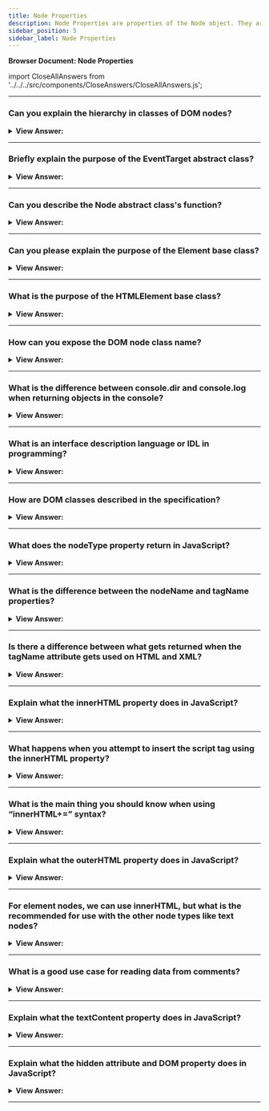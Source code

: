 ```yaml
---
title: Node Properties
description: Node Properties are properties of the Node object. They are used to access the Node object. - JavaScript Interview Questions & Answers
sidebar_position: 5
sidebar_label: Node Properties
---
```


**Browser Document: Node Properties**

import CloseAllAnswers from '../../../src/components/CloseAnswers/CloseAllAnswers.js';

<CloseAllAnswers />

---

### Can you explain the hierarchy in classes of DOM nodes?

<details>
  <summary><strong>View Answer:</strong></summary>
  <div>
  <div><strong>Interview Response:</strong> Each DOM node belongs to the corresponding built-in class. The root of the hierarchy is EventTarget, inherited by the node, and other DOM nodes inherit from it, such as text, element, and comment nodes.
</div>
  </div>
</details>

---

### Briefly explain the purpose of the EventTarget abstract class?

<details>
  <summary><strong>View Answer:</strong></summary>
  <div>
  <div><strong>Interview Response:</strong> EventTarget is the root “abstract” class. Objects of that class never get created, and it serves as a base so that all DOM nodes support so-called “events”.
</div>
  </div>
</details>

---

### Can you describe the Node abstract class's function?

<details>
  <summary><strong>View Answer:</strong></summary>
  <div>
  <div><strong>Interview Response:</strong> Node is also an “abstract” class, serving as a base for DOM nodes. It provides the core tree functionality: parentNode, nextSibling, childNodes, and more (they are getters). Objects of the node class get created. But concrete node classes inherit from it: Text nodes for text nodes, Element nodes for element nodes, and more exotic ones like Comment nodes for comment nodes.
</div>
  </div>
</details>

---

### Can you please explain the purpose of the Element base class?

<details>
  <summary><strong>View Answer:</strong></summary>
  <div>
  <div><strong>Interview Response:</strong> Element is a base class for DOM elements. It provides element-level navigation like nextElementSibling, children and searching methods like getElementsByTagName, querySelector. A browser supports not only HTML, but also XML and SVG. The Element class serves as a base for more specific classes: SVGElement, XMLElement and HTMLElement.
</div>
  </div>
</details>

---

### What is the purpose of the HTMLElement base class?

<details>
  <summary><strong>View Answer:</strong></summary>
  <div>
  <div><strong>Interview Response:</strong> HTMLElement is the base class for all HTML elements. It is inherited by concrete HTML elements such as the HTMLInputElement, HTMLBodyElement, and HTMLAnchorElement classes.<br /><br />
  <strong>Additional Information:</strong><br /><br />
  <ul>
    <li>HTMLInputElement is the class for &#8249;input&#8250; elements.</li>
    <li>HTMLBodyElement is the class for &#8249;body&#8250; elements.</li>
    <li>HTMLAnchorElement is the class for &#8249;a&#8250; elements.</li>
  </ul>
</div>
  </div>
</details>

---

### How can you expose the DOM node class name?

<details>
  <summary><strong>View Answer:</strong></summary>
  <div>
  <div><strong>Interview Response:</strong> To see the DOM node class name, we recall that an object usually has the constructor property. It references the class constructor and constructor.name is its name, or we can toString it. We also can use instanceof to check the inheritance, which returns a Boolean value.
    </div><br />
  <div><strong className="codeExample">Code Example:</strong><br /><br />

  <div></div>

```js
// Using the Object constructor
alert(document.body.constructor.name); // HTMLBodyElement

// Built-in toString return value
alert(document.body); // [object HTMLBodyElement]

// Check to see if its a instanceof of an Element
alert(document.body instanceof HTMLBodyElement); // true
alert(document.body instanceof HTMLElement); // true
alert(document.body instanceof Element); // true
alert(document.body instanceof Node); // true
alert(document.body instanceof EventTarget); // true
```

  </div>
  </div>
</details>

---

### What is the difference between console.dir and console.log when returning objects in the console?

<details>
  <summary><strong>View Answer:</strong></summary>
  <div>
  <div><strong>Interview Response:</strong> In brief, console.log(elem) shows the element DOM tree and console.dir(elem) shows the element as a DOM object, and it is excellent to explore its properties.</div><br />
  <div><strong>Technical Response:</strong> Most browsers allow two commands in their development tools: console.log and console.dir. Their arguments get printed on the console. These instructions typically have the same effect on JavaScript objects. However, console.log(elem) displays the element's DOM tree for DOM elements. The element gets shown as a DOM object using console.dir(elem), allowing you to examine its properties.
  </div>
  </div>
</details>

---

### What is an interface description language or IDL in programming?

<details>
  <summary><strong>View Answer:</strong></summary>
  <div>
  <div><strong>Interview Response:</strong> An interface description language or interface definition language (IDL), is a specification language used to describe a software component's application programming interface (API). IDLs describe an interface in a language-independent way, enabling communication between software components that do not share one language, such as those written in C++ and those written in Java.
    </div>
  </div>
</details>

---

### How are DOM classes described in the specification?

<details>
  <summary><strong>View Answer:</strong></summary>
  <div>
  <div><strong>Interview Response:</strong> In the specification, DOM classes don’t get described by using JavaScript but a unique Interface description language (IDL) that is easy to understand. In IDL, all properties get prepended with their types. For instance, DOMString, boolean, and so on.
    </div><br />
  <div><strong className="codeExample">Code Example:</strong><br /><br />

  <div></div>

```js
// Define HTMLInputElement
// The colon ":" means that HTMLInputElement inherits from HTMLElement
interface HTMLInputElement: HTMLElement {
  // here go properties and methods of <input> elements

  // "DOMString" means that the value of a property is a string
  attribute DOMString accept;
  attribute DOMString alt;
  attribute DOMString autocomplete;
  attribute DOMString value;

  // boolean value property (true/false)
  attribute boolean autofocus;
  //...
  // now the method: "void" means that the method returns no value
  void select();
  //...
}

```

  </div>
  </div>
</details>

---

### What does the nodeType property return in JavaScript?

<details>
  <summary><strong>View Answer:</strong></summary>
  <div>
  <div><strong>Interview Response:</strong> It has a numeric value that reflects the type of node you are returning. For element nodes, it is 1; for text nodes, it is 3; and for the document object 9. There are others listed in the specification: https://dom.spec.whatwg.org/#node
    </div><br />
  <div><strong className="codeExample">Code Example:</strong><br /><br />

  <div></div>

```html
<body>
  <script>
    let elem = document.body;

    // let us examine what it is?
    alert(elem.nodeType); // 1 => element

    // and the first child is...
    alert(elem.firstChild.nodeType); // 3 => text

    // for the document object, the type is 9
    alert(document.nodeType); // 9
  </script>
</body>
```

  </div>
  </div>
</details>

---

### What is the difference between the nodeName and tagName properties?

<details>
  <summary><strong>View Answer:</strong></summary>
  <div>
  <div><strong>Interview Response:</strong> The tagName property exists only for Element nodes. The nodeName gets defined for any Node, but elements mean the same as tagName, and for other node types (text, comment, and more), it has a string with the node type.</div><br />
  <div><strong>Note:</strong> In other words, tagName is only supported by element nodes (as it originates from Element class), while nodeName can say something about other node types.
  </div><br />
  <div><strong>Technical Response:</strong> The contrast gets mirrored in their names, but it is slight. Only Element nodes have the tagName attribute. For each Node, the nodeName gets specified, but elements have the same meaning as tagName, and for other node kinds (text, comment, and more), it has a string with the node type. In other words, tagName only gets used to describe element nodes (since it gets inherited from the Element class), whereas nodeName may be used to describe other node types.
  </div><br />
  <div><strong className="codeExample">Code Example:</strong><br /><br />

  <div></div>

```html
<body>
  <!-- comment -->

  <script>
    // for comment
    alert(document.body.firstChild.tagName); // undefined (not an element)
    alert(document.body.firstChild.nodeName); // #comment

    // for document
    alert(document.tagName); // undefined (not an element)
    alert(document.nodeName); // #document
  </script>
</body>
```

  </div>
  </div>
</details>

---

### Is there a difference between what gets returned when the tagName attribute gets used on HTML and XML?

<details>
  <summary><strong>View Answer:</strong></summary>
  <div>
  <div><strong>Interview Response:</strong> YES. The browser may handle documents in two ways: HTML and XML. Typically, HTML mode gets used for web pages. When the browser receives an XML document with the header content-type XML/XHTML, XML-mode is activated. In HTML mode, tagName and nodeName always get capitalized. The case is left "as is" in XML mode.</div><br />
  <div><strong>Note:</strong> Nowadays, XML mode gets rarely used, but you may come across it in older applications.
  </div><br />
  <div><strong>Technical Response:</strong> Although this may seem trivial, the answer is YES. The browser has two modes of processing documents: HTML and XML. Usually, the HTML-mode gets used for web pages. XML-mode is enabled when the browser receives an XML-document with the header: Content-Type: application/xml+xhtml. In HTML mode tagName/nodeName is always uppercased: it is BODY either for &#8249;body&#8250; or &#8249;BoDy&#8250;. In XML mode, the case gets kept “as is”. Nowadays, XML mode rarely gets used, but you may encounter it in older applications.
  </div>
  </div>
</details>

---

### Explain what the innerHTML property does in JavaScript?

<details>
  <summary><strong>View Answer:</strong></summary>
  <div>
  <div><strong>Interview Response:</strong> The innerHTML property allows us to get the HTML inside the element as a string. We can also modify it. So, it is one of the most powerful ways to change the page dynamically.
    </div><br />
  <div><strong className="codeExample">Code Example:</strong><br /><br />

  <div></div>

```html
<body>
  <p>A paragraph</p>
  <div>A div</div>

  <script>
    alert(document.body.innerHTML); // read the current contents
    document.body.innerHTML = 'The new BODY!';
    // replaces and returns The New Body in the HTML
  </script>
</body>
```

  </div>
  </div>
</details>

---

### What happens when you attempt to insert the script tag using the innerHTML property?

<details>
  <summary><strong>View Answer:</strong></summary>
  <div>
  <div><strong>Interview Response:</strong> If innerHTML inserts a &#8249;script&#8250; tag into the document – it becomes a part of HTML but does not execute.
    </div>
  </div>
</details>

---

### What is the main thing you should know when using “innerHTML+=” syntax?

<details>
  <summary><strong>View Answer:</strong></summary>
  <div>
  <div><strong>Interview Response:</strong> When using the “innerHTML+=” we should know the property is not an addition but a full overwrite.</div><br />
  <div><strong>Note:</strong> We can append HTML to an element by using elem.innerHTML+="more HTML". But we should be careful about doing it.
  </div>
  </div>
</details>

---

### Explain what the outerHTML property does in JavaScript?

<details>
  <summary><strong>View Answer:</strong></summary>
  <div>
  <div><strong>Interview Response:</strong> The element's full HTML gets stored in the outerHTML attribute. This structure is equivalent to innerHTML plus the element itself. Be aware that, unlike innerHTML, writing to outerHTML does not affect the element. Instead, it substitutes it in the DOM. We can write to elem.outerHTML, but this does not modify the element we're writing to ('elem'). Instead, it replaces it with the new HTML. By accessing the DOM, we may obtain pointers to the new items.
    </div><br />
  <div><strong className="codeExample">Code Example:</strong><br /><br />

  <div></div>

```html
<div>Hello, world!</div>

<script>
  let div = document.querySelector('div');

  // replace div.outerHTML with <p>...</p>
  div.outerHTML = '<p>A new element</p>'; // (*)

  // Wow! 'div' is still the same!
  alert(div.outerHTML); // <div>Hello, world!</div> (**)
</script>
```

  </div>
  </div>
</details>

---

### For element nodes, we can use innerHTML, but what is the recommended for use with the other node types like text nodes?

<details>
  <summary><strong>View Answer:</strong></summary>
  <div>
  <div><strong>Interview Response:</strong> We should use the nodeValue and data properties instead of innerHTML. These two are almost the same for practical use, and there are only minor specification differences. So, we should use the data property; it's shorter to implement.</div><br />
  <div><strong>Technical Response:</strong> The innerHTML attribute applies exclusively to element nodes. Other node kinds, such as text nodes, have an equivalent: nodeValue and data properties. These two are nearly identical in terms of practical usage, with just minor specification changes. As a result, we should utilize the data property because it is easier to implement.
  </div><br />
  <div><strong className="codeExample">Code Example:</strong><br /><br />

  <div></div>

```html
<body>
  Hello JavaScript
  <!-- My Comment -->
  <script>
    let text = document.body.firstChild;
    alert(text.data); // returns Hello JavaScript

    let comment = text.nextSibling;
    alert(comment.data); // returns My Comment
  </script>
</body>
```

  </div>
  </div>
</details>

---

### What is a good use case for reading data from comments?

<details>
  <summary><strong>View Answer:</strong></summary>
  <div>
  <div><strong>Interview Response:</strong> We can use comments to embed information or template instructions into HTML. Then JavaScript can read it from data property and process embedded instructions.
    </div><br />
  <div><strong className="codeExample">Code Example:</strong><br /><br />

  <div></div>

```html
<!-- if isAdmin -->
<div>Welcome, Admin!</div>
<!-- /if -->
```

  </div>
  </div>
</details>

---

### Explain what the textContent property does in JavaScript?

<details>
  <summary><strong>View Answer:</strong></summary>
  <div>
  <div><strong>Interview Response:</strong> The textContent provides access to the text inside the element: only text, minus all &#8249;tags&#8250;. In practice, reading such text is rarely needed. Writing to textContent is much more helpful because it allows us to write text the “secure way”.
    </div><br />
  <div><strong className="codeExample">Code Example:</strong><br /><br />

  <div></div>

```html
<div id="elem1"></div>
<div id="elem2"></div>

<script>
  let name = prompt("What's your name?", '<b>Winnie-the-Pooh!</b>');

  elem1.innerHTML = name; // Winnie-the-Pooh!
  elem2.textContent = name; // <b>Winnie-the-Pooh!</b>
</script>
```

  </div>
  </div>
</details>

---

### Explain what the hidden attribute and DOM property does in JavaScript?

<details>
  <summary><strong>View Answer:</strong></summary>
  <div>
  <div><strong>Interview Response:</strong> The “hidden” attribute and the DOM property specifies whether the element is visible or not. Technically, hidden works the same as style="display:none". But it’s shorter to write.
    </div><br />
  <div><strong className="codeExample">Code Example:</strong><br /><br />

  <div></div>

```html
<div>Both divs below are hidden</div>

<!-- hidden attribute -->
<div hidden>With the attribute "hidden"</div>

<div id="elem">JavaScript assigned the property "hidden"</div>

<script>
  elem.hidden = true; // <- hidden DOM property
</script>
```

  </div>
  </div>
</details>

---
